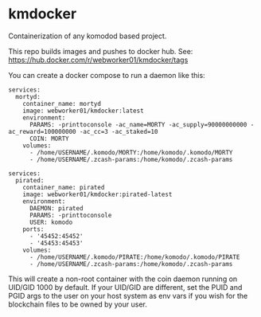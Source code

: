 # kmdocker

Containerization of any komodod based project.

This repo builds images and pushes to docker hub. See: https://hub.docker.com/r/webworker01/kmdocker/tags

You can create a docker compose to run a daemon like this:

```
services:
  mortyd:
    container_name: mortyd
    image: webworker01/kmdocker:latest
    environment:
      PARAMS: -printtoconsole -ac_name=MORTY -ac_supply=90000000000 -ac_reward=100000000 -ac_cc=3 -ac_staked=10
      COIN: MORTY
    volumes:
      - /home/USERNAME/.komodo/MORTY:/home/komodo/.komodo/MORTY
      - /home/USERNAME/.zcash-params:/home/komodo/.zcash-params
```

```
services:
  pirated:
    container_name: pirated
    image: webworker01/kmdocker:pirated-latest
    environment:
      DAEMON: pirated
      PARAMS: -printtoconsole
      USER: komodo
    ports:
      - '45452:45452'
      - '45453:45453'
    volumes:
      - /home/USERNAME/.komodo/PIRATE:/home/komodo/.komodo/PIRATE
      - /home/USERNAME/.zcash-params:/home/komodo/.zcash-params
```

This will create a non-root container with the coin daemon running on UID/GID 1000 by default.  If your UID/GID are different, set the PUID and PGID args to the user on your host system as env vars if you wish for the blockchain files to be owned by your user.
